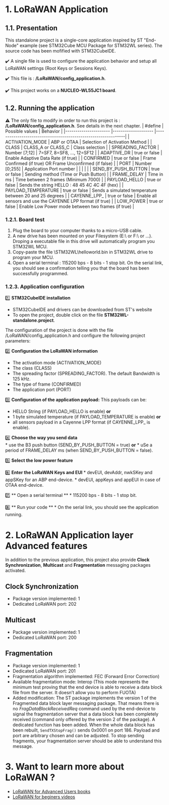 

# 1. LoRaWAN Application
## 1.1. Presentation
This standalone project is a single-core application inspired by ST "End-Node" example (see STM32Cube MCU Package for STM32WL series). The source code has been mofified with STM32CubeIDE. 

:heavy_check_mark: A single file is used to configure the application behavior and setup all LoRaWAN settings (Root Keys or Sessions Keys).

:heavy_check_mark: This file is : **/LoRaWAN/config_application.h**.

:heavy_check_mark: This project works on a **NUCLEO-WL55JC1 board**.

## 1.2. Running the application
:warning: The only file to modify in order to run this project is : **/LoRaWAN/config_application.h**. See details in the next chapter.
| #define           	| Possible values      	|  Behavior                                                    	|
|----------------------	|--------------------	|---------------------------------------------------------------|
| ACTIVATION_MODE      	| ABP or OTAA        	|  Selection of Activation Method                              	|
| CLASS                	| CLASS_A or CLASS_C 	|  Class selection                                             	|
| SPREADING_FACTOR     	| Number [7;12]      	|  7=SF7, 8=SF8, ..., 12=SF12                                  	|
| ADAPTIVE_DR          	| true or false      	|  Enable Adaptive Data Rate (if true)                         	|
| CONFIRMED            	| true or false      	|  Frame Confirmed (if true) OR Frame Unconfirmed (if false)   	|
| PORT                 	| Number [0;255]     	|  Application Port number                                     	|
|                      	|                    	|                                                              	|
| SEND_BY_PUSH_BUTTON  	| true or false      	|  Sending method (Time or Push Button)                        	|
| FRAME_DELAY          	| Time in ms         	|  Time between 2 frames (Minimum 7000)                        	|
| PAYLOAD_HELLO        	| true or false      	|  Sends the string HELLO : 48 45 4C 4C 4F (hex)               	|
| PAYLOAD_TEMPERATURE  	| true or false      	|  Sends a simulated temperature between 20 and 25 degrees     	|
| CAYENNE_LPP_         	| true or false      	|  Enable all sensors and use the CAYENNE LPP format (if true) 	|
| LOW_POWER            	| true or false      	|  Enable Low Power mode between two frames (if true)          	|


### 1.2.1. Board test
1. Plug the board to your computer thanks to a micro-USB cable.
2. A new drive has been mounted on your Filesystem (E:\ or F:\ or ...). Droping a executable file in this drive will automatically program you STM32WL MCU.
3. Copy-paste the file \STM32WL\helloworld.bin in STM32WL drive to program your MCU.
4. Open a serial terminal : 115200 bps - 8 bits - 1 stop bit. On the serial link, you should see a confirmation telling you that the board has been successfully programmed.
 
### 1.2.3. Application configuration
:one: **STM32CubeIDE installation**
* STM32CubeIDE and drivers can be downloaded from ST's website
* To open the project, double click on the file **STM32WL-standalone\.project**.
	
The configuration of the project is done with the file /LoRaWAN/config_application.h and configure the following project parameters:

:two: **Configuration the LoRaWAN information**
* The activation mode (ACTIVATION_MODE)
* The class (CLASS)
* The spreading factor (SPREADING_FACTOR). The default Bandwidth is 125 kHz.
* The type of frame (CONFIRMED)
* The application port (PORT)

:three: **Configuration of the application payload:**
This payloads can be:
* HELLO String (if PAYLOAD_HELLO is enable)
**or**
* 1 byte simulated temperature (if PAYLOAD_TEMPERATURE is enable)
**or**
* all sensors payload in a Cayenne LPP format (if CAYENNE_LPP_ is enable).

:four: **Choose the way you send data**   
    * use the B3 push button (SEND_BY_PUSH_BUTTON = true)
    **or**
    * uSe a period of FRAME_DELAY ms (when SEND_BY_PUSH_BUTTON = false).

:five: **Select the low power feature**

:six: **Enter the LoRaWAN Keys and EUI**
    * devEUI, devAddr, nwkSKey and appSKey for an ABP end-device.
    * devEUI, appKeys and appEUI in case of OTAA end-device. 

:seven:  ** Open a serial terminal **
	* 115200 bps - 8 bits - 1 stop bit.
 
:eight: ** Run your code **
	* On the serial link, you should see the application running.

# 2. LoRaWAN Application layer Advanced features
In addition to the previous application, this project also provide **Clock Synchronization**, **Multicast** and **Fragmentation** messaging packages activated. 

## Clock Synchronization
- Package version implemented:          1
- Dedicated LoRaWAN port:               202

## Multicast
- Package version implemented:          1
- Dedicated LoRaWAN port:               200

## Fragmentation
- Package version implemented:          1
- Dedicated LoRaWAN port:               201
- Fragmentation algorithm implemented:  FEC (Forward Error Correction)
- Available fragmentation mode:         Interop (This mode represents the minimum test proving that the end device is able to receive a data block file from the server.
                                        It doesn’t allow you to perform FUOTA)
- Added modification:                   The ST package implements the version 1 of the Fragmented data block layer messaging package. That means there is no _FragDataBlockReceivedReq_ command used by the end-device to signal the fragmentation server that a data block has been completely received (command only offered by the version 2 of the package). A dedicated function has been added. When the whole data block has been rebuilt, `SendTXStopFrag()` sends 0x0001 on port 186. Payload and port are arbitrary chosen and can be adjusted. To stop sending fragments, your fragmentation server should be able to understand this message.

# 3. Want to learn more about LoRaWAN ?
- [LoRaWAN for Advanced Users books](https://www.univ-smb.fr/lorawan/en/free-book/)
- [LoRaWAN for beginers videos](https://www.udemy.com/course/lora-lorawan-internet-of-things/?referralCode=21DED0F1021F4E261955)

